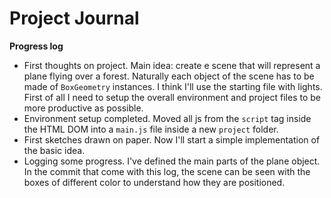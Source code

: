 # Project Journal

**Progress log** 
*  First thoughts on project. Main idea: create e scene that will represent a plane flying over a forest.
Naturally each object of the scene has to be made of `BoxGeometry` instances. 
I think I'll use the starting file with lights.
First of all I need to setup the overall environment and project files to be more productive as possible.
* Environment setup completed. Moved all js from the `script` tag inside the HTML DOM into a `main.js` file inside a new `project` folder.
* First sketches drawn on paper. Now I'll start a simple implementation of the basic idea.
* Logging some progress. I've defined the main parts of the plane object. In the commit that come with this log, the scene can be seen with the boxes of different color to understand how they are positioned.